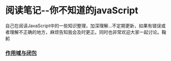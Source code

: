 # 阅读笔记--你不知道的javaScript 
  自己在阅读JavaScript中的一些知识整理，加深理解...不定期更新，如果有错误或者理解不正确的地方，麻烦告知我会及时更正。同时也非常欢迎大家一起讨论。鞠躬

### [作用域与闭包](https://github.com/bsxz0604/RemarkForYouDontKnowJs/blob/master/%E4%BD%9C%E7%94%A8%E5%9F%9F%E4%B8%8E%E9%97%AD%E5%8C%85.md)
